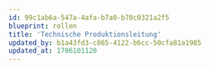 ```yaml
---
id: 99c1ab6a-547a-4afa-b7a0-b70c0321a2f5
blueprint: rollen
title: 'Technische Produktionsleitung'
updated_by: b1a43fd3-c865-4122-b6cc-50cfa81a1985
updated_at: 1706101120
---
```

